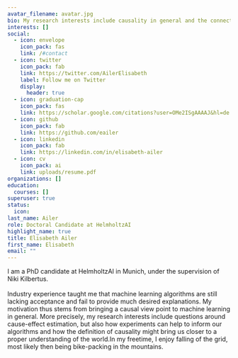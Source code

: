 ```yaml
---
avatar_filename: avatar.jpg
bio: My research interests include causality in general and the connection between causality and experimental design.
interests: []
social:
  - icon: envelope
    icon_pack: fas
    link: /#contact
  - icon: twitter
    icon_pack: fab
    link: https://twitter.com/AilerElisabeth
    label: Follow me on Twitter
    display:
      header: true
  - icon: graduation-cap
    icon_pack: fas
    link: https://scholar.google.com/citations?user=OMe2ISgAAAAJ&hl=de
  - icon: github
    icon_pack: fab
    link: https://github.com/eailer
  - icon: linkedin
    icon_pack: fab
    link: https://linkedin.com/in/elisabeth-ailer
  - icon: cv
    icon_pack: ai
    link: uploads/resume.pdf
organizations: []
education:
  courses: []
superuser: true
status:
  icon: 
last_name: Ailer
role: Doctoral Candidate at HelmholtzAI
highlight_name: true
title: Elisabeth Ailer
first_name: Elisabeth
email: ""
---
```

I am a PhD candidate at HelmholtzAI in Munich, under the supervision of Niki Kilbertus. \
\
Industry experience taught me that machine learning algorithms are still lacking acceptance and fail to provide much desired explanations. My motivation thus stems from bringing a causal view point to machine learning in general. More precisely, my research interests include questions around cause-effect estimation, but also how experiments can help to inform our algorithms and how the definition of causality might bring us closer to a proper understanding of the world.In my freetime, I enjoy falling of the grid, most likely then being bike-packing in the mountains.
